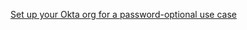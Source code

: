 [Set up your Okta org for a password-optional use case](/docs/guides/set-up-org/#enable-password-optional-user-sign-up-flow)
